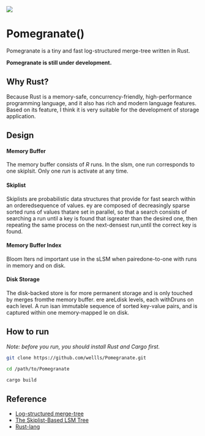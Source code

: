 ![](./image/pomegranate.jpg)

# Pomegranate()

Pomegranate is a tiny and fast log-structured merge-tree written in Rust.

**Pomegranate is still under development.**

## Why Rust?

Because Rust is a memory-safe, concurrency-friendly, high-performance programming language, and it also has rich and modern language features.
Based on its feature, I think it is very suitable for the development of storage application.

## Design

#### Memory Buffer

The memory buffer consists of *R* runs. In the slsm, one run corresponds to one skiplsit.
Only one *run* is activate at any time.

#### Skiplist

Skiplists are probabilistic data structures that provide for fast search within an orderedsequence of values. ey are composed of decreasingly sparse sorted runs of values thatare set in parallel, so that a search consists of searching a run until a key is found that isgreater than the desired one, then repeating the same process on the next-densest run,until the correct key is found.

#### Memory Buffer Index

Bloom lters nd important use in the sLSM when pairedone-to-one with runs in memory and on disk.

#### Disk Storage 

The disk-backed store is for more permanent storage and is only touched by merges fromthe memory buffer. ere areLdisk levels, each withDruns on each level. A run isan immutable sequence of sorted key-value pairs, and is captured within one memory-mapped le on disk.

## How to run

*Note: before you run, you should install Rust and Cargo first.*

```bash
git clone https://github.com/wellls/Pomegranate.git

cd /path/to/Pomegranate

cargo build
```

## Reference

* [Log-structured merge-tree](https://en.wikipedia.org/wiki/Log-structured_merge-tree)
* [The Skiplist-Based LSM Tree](https://arxiv.org/pdf/1809.03261.pdf)
* [Rust-lang](https://www.rust-lang.org/)

